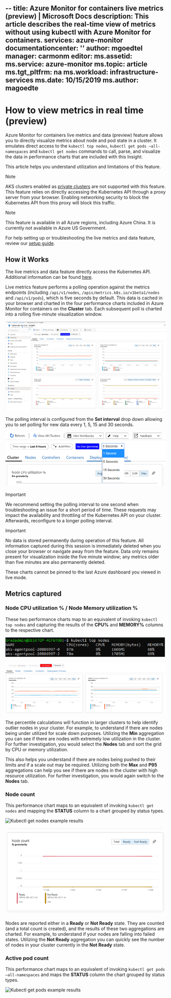 --
title: Azure Monitor for containers live metrics (preview) | Microsoft Docs
description: This article describes the real-time view of metrics without using kubectl with Azure Monitor for containers.
services: azure-monitor
documentationcenter: ''
author: mgoedtel
manager: carmonm
editor: 
ms.assetid: 
ms.service: azure-monitor
ms.topic: article
ms.tgt_pltfrm: na
ms.workload: infrastructure-services
ms.date: 10/15/2019
ms.author: magoedte
---

# How to view metrics in real time (preview)

Azure Monitor for containers live metrics and data (preview) feature allows you to directly visualize metrics about node and pod state in a cluster. It emulates direct access to the `kubectl top nodes`, `kubectl get pods –all-namespaces` and `kubectl get nodes` commands to call, parse, and visualize the data in performance charts that are included with this Insight. 

This article helps you understand utilization and limitations of this feature. 

>[!NOTE]
>AKS clusters enabled as [private clusters](https://azure.microsoft.com/updates/aks-private-cluster/) are not supported with this feature. This feature relies on directly accessing the Kubernetes API through a proxy server from your browser. Enabling networking security to block the Kubernetes API from this proxy will block this traffic. 

>[!NOTE]
>This feature is available in all Azure regions, including Azure China. It is currently not available in Azure US Government.

For help setting up or troubleshooting the live metrics and data feature, review our [setup guide](container-insights-livelogs-setup.md).

## How it Works 

The live metrics and data feature directly access the Kubernetes API. Additional information can be found [here](container-insights-livelogs-setup.md). 

Live metrics feature performs a polling operation against the metrics endpoints (including `/api/v1/nodes`, `/apis/metrics.k8s.io/v1beta1/nodes` and `/api/v1/pods`), which is five seconds by default. This data is cached in your browser and charted in the four performance charts included in Azure Monitor for containers on the **Cluster** tab. Each subsequent poll is charted into a rolling five-minute visualization window. 

![Go Live option in the Cluster view](./media/container-insights-livelogs-metrics/cluster-view-go-live-example-01.png)

The polling interval is configured from the **Set interval** drop down allowing you to set polling for new data every 1, 5, 15 and 30 seconds. 

![Go Live drop-down polling interval](./media/container-insights-livelogs-metrics/cluster-view-polling-interval-dropdown.ping.png)

>[!IMPORTANT]
>We recommend setting the polling interval to one second when troubleshooting an issue for a short period of time. These requests may impact the availability and throttling of the Kubernetes API on your cluster. Afterwards, reconfigure to a longer polling interval. 

>[!IMPORTANT]
>No data is stored permanently during operation of this feature. All information captured during this session is immediately deleted when you close your browser or navigate away from the feature. Data only remains present for visualization inside the five minute window; any metrics older than five minutes are also permanently deleted.

These charts cannot be pinned to the last Azure dashboard you viewed in live mode.

## Metrics captured

### Node CPU utilization % / Node Memory utilization % 

These two performance charts map to an equivalent of invoking `kubectl top nodes` and capturing the results of the **CPU%** and **MEMORY%** columns to the respective chart. 

![Kubectl top nodes example results](./media/container-insights-livelogs-metrics/kubectl-top-nodes-example.png)

![Nodes CPU utilization percent chart](./media/container-insights-livelogs-metrics/cluster-view-node-cpu-memory-util.png)

The percentile calculations will function in larger clusters to help identify outlier nodes in your cluster. For example, to understand if there are nodes being under utilized for scale down purposes. Utilizing the **Min** aggregation you can see if there are nodes with extremely low utilization in the cluster. For further investigation, you would select the **Nodes** tab and sort the grid by CPU or memory utilization.

This also helps you understand if there are nodes being pushed to their limits and if a scale out may be required. Utilizing both the **Max** and **P95** aggregations can help you see if there are nodes in the cluster with high resource utilization. For further investigation, you would again switch to the **Nodes** tab.

### Node count

This performance chart maps to an equivalent of invoking `kubectl get nodes` and mapping the **STATUS** column to a chart grouped by status types.

![Kubectl get nodes example results](./media/container-insights-livelogs/kubectl-get-nodes-example.png)

![Nodes count chart](./media/container-insights-livelogs-metrics/cluster-view-node-count-01.png)

Nodes are reported either in a **Ready** or **Not Ready** state. They are counted (and a total count is created), and the results of these two aggregations are charted.
For example, to understand if your nodes are falling into failed states. Utilizing the **Not Ready** aggregation you can quickly see the number of nodes in your cluster currently in the **Not Ready** state.

### Active pod count

This performance chart maps to an equivalent of invoking `kubectl get pods –all-namespaces` and maps the **STATUS** column the chart grouped by status types.

![Kubectl get pods example results](./media/container-insights-livelogs/kubectl-get-pods-example.png)

